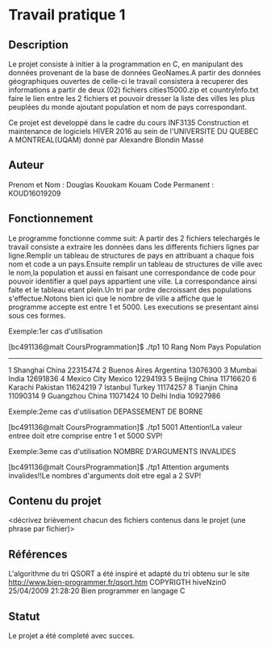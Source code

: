 # Travail pratique 1

## Description

 Le projet consiste à initier à la programmation en C, en manipulant des données
provenant de la base de données GeoNames.A partir des données géographiques ouvertes de
celle-ci le travail consistera à recuperer des informations a partir de deux (02) fichiers
cities15000.zip et countryInfo.txt faire le lien entre les 2 fichiers et pouvoir dresser la
liste des villes les plus peuplées du monde ajoutant population et nom de pays correspondant.

 Ce projet est developpé dans le cadre du cours INF3135 Construction et maintenance de logiciels
HIVER 2016 au sein de l'UNIVERSITE DU QUEBEC A MONTREAL(UQAM) donné par Alexandre Blondin Massé

## Auteur

Prenom et Nom  :  Douglas Kouokam Kouam
Code Permanent :  KOUD16019209

## Fonctionnement

 Le programme fonctionne comme suit:
A partir des 2 fichiers telechargés le travail consiste a extraire les données dans
les differents fichiers lignes par ligne.Remplir un tableau de structures de pays en attribuant a chaque 
fois nom et code a un pays.Ensuite remplir un tableau de structures de ville avec le nom,la population et
aussi en faisant une correspondance de code pour pouvoir identifier a quel pays appartient une ville.
La correspondance ainsi faite et le tableau etant plein.Un tri par ordre decroissant des populations 
s'effectue.Notons bien ici que le nombre de ville a affiche que le programme accepte est entre 1 et 5000.
Les executions se presentant ainsi sous ces formes.

Exemple:1er cas d'utilisation

[bc491136@malt CoursProgrammation]$ ./tp1 10
Rang    Nom                           Pays                               Population 
----    ---                           ----                               ---------- 
   1    Shanghai                      China                              22315474
   2    Buenos Aires                  Argentina                          13076300
   3    Mumbai                        India                              12691836
   4    Mexico City                   Mexico                             12294193
   5    Beijing                       China                              11716620
   6    Karachi                       Pakistan                           11624219
   7    Istanbul                      Turkey                             11174257
   8    Tianjin                       China                              11090314
   9    Guangzhou                     China                              11071424
  10    Delhi                         India                              10927986

Exemple:2eme cas d'utilisation DEPASSEMENT DE BORNE

[bc491136@malt CoursProgrammation]$ ./tp1 5001
Attention!La valeur entree doit etre comprise entre 1 et 5000 SVP!

Exemple:3eme cas d'utilisation NOMBRE D'ARGUMENTS INVALIDES

[bc491136@malt CoursProgrammation]$ ./tp1
Attention arguments invalides!!Le nombres d'arguments doit etre egal a 2 SVP!

## Contenu du projet

<décrivez brièvement chacun des fichiers contenus dans le projet (une phrase
par fichier)>

## Références

 L'algorithme du tri QSORT a été inspiré et adapté du tri obtenu sur
le site http://www.bien-programmer.fr/qsort.htm
COPYRIGTH hiveNzin0 25/04/2009 21:28:20 Bien programmer en langage C

## Statut

Le projet a été completé avec succes.
